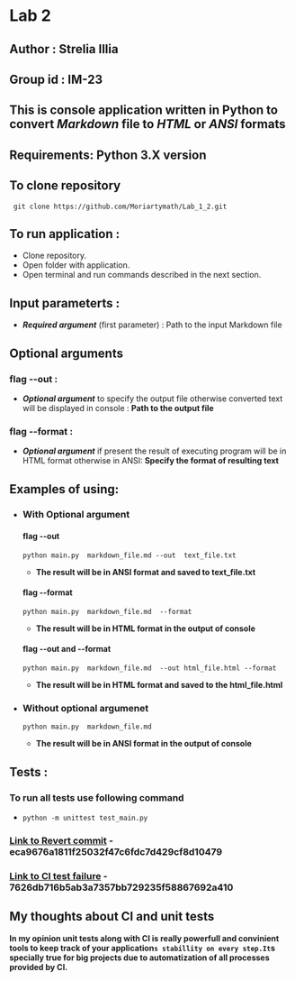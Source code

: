 # Lab 2

## Author : Strelia Illia

## Group id : IM-23

## This is console application written in Python to convert _Markdown_ file to _HTML_ or _ANSI_ formats

## Requirements: Python 3.X version

## To clone repository

```console
 git clone https://github.com/Moriartymath/Lab_1_2.git
```

## To run application :

- Clone repository.
- Open folder with application.
- Open terminal and run commands described in the next section.

## Input parameterts :

- **_Required argument_** (first parameter) : Path to the input Markdown file

## Optional arguments

### flag --out :

- **_Optional argument_** to specify the output file otherwise converted text will be displayed in console : **Path to the output file**

### flag --format :

- **_Optional argument_** if present the result of executing program will be in HTML format otherwise in ANSI: **Specify the format of resulting text**

## Examples of using:

- ### **With Optional argument**

  #### **flag --out**

  ```console
  python main.py  markdown_file.md --out  text_file.txt
  ```

  - **The result will be in ANSI format and saved to text_file.txt**

  #### **flag --format**

  ```console
  python main.py  markdown_file.md  --format
  ```

  - **The result will be in HTML format in the output of console**

  #### **flag --out and --format**

  ```console
  python main.py  markdown_file.md  --out html_file.html --format
  ```

  - **The result will be in HTML format and saved to the html_file.html**

- ### **Without optional argumenet**

  ```console
  python main.py  markdown_file.md
  ```

  - **The result will be in ANSI format in the output of console**

## Tests :

### **To run all tests use following command**

- ```console
  python -m unittest test_main.py
  ```

### [Link to Revert commit](https://github.com/Moriartymath/Lab-1/commit/eca9676a1811f25032f47c6fdc7d429cf8d10479) - eca9676a1811f25032f47c6fdc7d429cf8d10479

### [Link to CI test failure](https://github.com/Moriartymath/Lab-1/commit/7626db716b5ab3a7357bb729235f58867692a410) - 7626db716b5ab3a7357bb729235f58867692a410

## My thoughts about CI and unit tests

**In my opinion unit tests along with CI is really powerfull and convinient tools to keep track of your application`s stabillity on every step.It`s specially true for big projects due to automatization of all processes provided by CI.**
